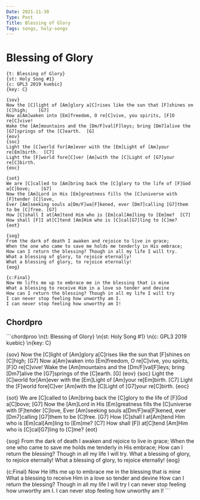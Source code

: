 ```yaml
---
Date: 2021-11-30
Type: Post
Title: Blessing of Glory
Tags: songs, holy-songs
---
```


# Blessing of Glory

```chordpro
{t: Blessing of Glory}
{st: Holy Song #1}
{c: GPL3 2019 kuebic}
{key: C}

{sov}
Now the [C]light of [Am]glory a[C]rises like the sun that [F]shines on [C]high;    [G7]
Now a[Am]waken into [Em]freedom, O re[C]vive, you spirits, [F]O re[C]vive!
Wake the [Am]mountains and the [Dm/F]val[F]leys; bring [Dm7]alive the [G7]springs of the [C]earth.  [G]
{eov}
{soc}
Light the [C]world for[Am]ever with the [Em]Light of [Am]your re[Em]birth.  [C7]
Light the [F]world fore[C]ver [Am]with the [C]Light of [G7]your re[C]birth.
{eoc}

{sot}
We are [C]called to [Am]bring back the [C]glory to the life of [F]God a[C]bove;    [G7]
Now the [Am]Lord in His [Em]greatness fills the [C]universe with [F]tender [C]love,
Ever [Am]seeking souls a[Dm/F]wa[F]kened, ever [Dm7]calling [G7]them to be [C]free. [G7]
How [C]shall I at[Am]tend Him who is [Em]cal[Am]ling to [Em]me?  [C7]
How shall [F]I at[C]tend [Am]Him who is [C]cal[G7]ling to [C]me?
{eot}

{sog}
From the dark of death I awaken and rejoice to live in grace;
When the one who came to save me holds me tenderly in His embrace;
How can I return the blessing? Though in all my life I will try.
What a blessing of glory, to rejoice eternally!
What a blessing of glory, to rejoice eternally!
{eog}

{c:Final}
Now He lifts me up to embrace me in the blessing that is mine
What a blessing to receive Him in a love so tender and devine
How can I return the blessing? Though in all my life I will try
I can never stop feeling how unworthy am I.
I can never stop feeling how unworthy am I!
```

## Chordpro
\`\`\`chordproo
\n{t: Blessing of Glory}
\n{st: Holy Song #1}
\n{c: GPL3 2019 kuebic}
\n{key: C}

{sov}
Now the [C]light of [Am]glory a[C]rises like the sun that [F]shines on [C]high;    [G7]
Now a[Am]waken into [Em]freedom, O re[C]vive, you spirits, [F]O re[C]vive!
Wake the [Am]mountains and the [Dm/F]val[F]leys; bring [Dm7]alive the [G7]springs of the [C]earth.  [G]
{eov}
{soc}
Light the [C]world for[Am]ever with the [Em]Light of [Am]your re[Em]birth.  [C7]
Light the [F]world fore[C]ver [Am]with the [C]Light of [G7]your re[C]birth.
{eoc}

{sot}
We are [C]called to [Am]bring back the [C]glory to the life of [F]God a[C]bove;    [G7]
Now the [Am]Lord in His [Em]greatness fills the [C]universe with [F]tender [C]love,
Ever [Am]seeking souls a[Dm/F]wa[F]kened, ever [Dm7]calling [G7]them to be [C]free. [G7]
How [C]shall I at[Am]tend Him who is [Em]cal[Am]ling to [Em]me?  [C7]
How shall [F]I at[C]tend [Am]Him who is [C]cal[G7]ling to [C]me?
{eot}

{sog}
From the dark of death I awaken and rejoice to live in grace;
When the one who came to save me holds me tenderly in His embrace;
How can I return the blessing? Though in all my life I will try.
What a blessing of glory, to rejoice eternally!
What a blessing of glory, to rejoice eternally!
{eog}

{c:Final}
Now He lifts me up to embrace me in the blessing that is mine
What a blessing to receive Him in a love so tender and devine
How can I return the blessing? Though in all my life I will try
I can never stop feeling how unworthy am I.
I can never stop feeling how unworthy am I!
\`\`\`
